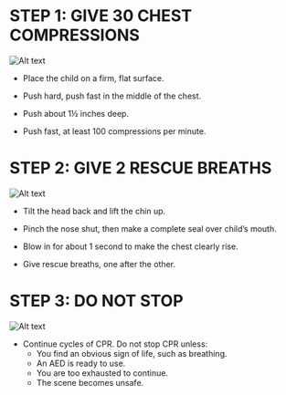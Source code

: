 # STEP 1: GIVE 30 CHEST COMPRESSIONS

![Alt text](/Images/ChildCPR/childCPR10.jpg)

- Place the child on a firm, flat surface.

- Push hard, push fast in the middle of the chest.

- Push about 1½ inches
  deep.

- Push fast, at least 100
  compressions per minute.

# STEP 2: GIVE 2 RESCUE BREATHS

![Alt text](/Images/ChildChoking/childChoking12.jpg)

- Tilt the head back and lift the chin up.

- Pinch the nose shut, then make a complete seal over child’s mouth.

- Blow in for about 1 second to
  make the chest clearly rise.

- Give rescue breaths, one after
  the other.

# STEP 3: DO NOT STOP

![Alt text](/Images/ChildCPR/childCPR9.jpg)

- Continue cycles of CPR. Do not stop CPR unless:
  - You find an obvious sign of life,
    such as breathing.
  - An AED is ready to use.
  - You are too exhausted to continue.
  - The scene becomes unsafe.
